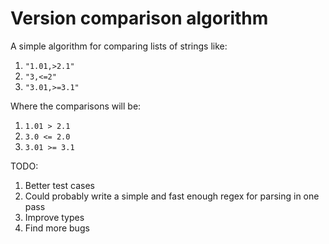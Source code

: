 # Version comparison algorithm

A simple algorithm for comparing lists of strings like:

1. `"1.01,>2.1"`
2. `"3,<=2"`
3. `"3.01,>=3.1"`

Where the comparisons will be:

1. `1.01 > 2.1`
2. `3.0 <= 2.0`
3. `3.01 >= 3.1`

TODO:

1. Better test cases
2. Could probably write a simple and fast enough regex for parsing in one pass
3. Improve types
4. Find more bugs
